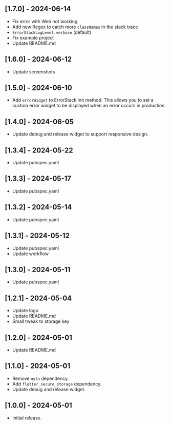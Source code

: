 ## [1.7.0] - 2024-06-14

* Fix error with Web not working
* Add new Regex to catch more `classNames` in the stack trace
* `ErrorStackLogLevel.verbose` (default)
* Fix example project
* Update README.md

## [1.6.0] - 2024-06-12

* Update screenshots

## [1.5.0] - 2024-06-10

* Add `errorWidget` to ErrorStack init method. This allows you to set a custom error widget to be displayed when an error occurs in production.
 
## [1.4.0] - 2024-06-05

* Update debug and release widget to support responsive design.

## [1.3.4] - 2024-05-22

* Update pubspec.yaml

## [1.3.3] - 2024-05-17

* Update pubspec.yaml

## [1.3.2] - 2024-05-14

* Update pubspec.yaml

## [1.3.1] - 2024-05-12

* Update pubspec.yaml
* Update workflow

## [1.3.0] - 2024-05-11

* Update pubspec.yaml

## [1.2.1] - 2024-05-04

* Update logo
* Update README.md
* Small tweak to storage key

## [1.2.0] - 2024-05-01

* Update README.md

## [1.1.0] - 2024-05-01

* Remove `nylo` dependency.
* Add `flutter_secure_storage` dependency.
* Update debug and release widget.

## [1.0.0] - 2024-05-01

* Initial release.
